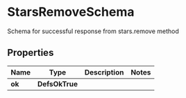 

# StarsRemoveSchema

Schema for successful response from stars.remove method

## Properties

| Name | Type | Description | Notes |
|------------ | ------------- | ------------- | -------------|
|**ok** | **DefsOkTrue** |  |  |



